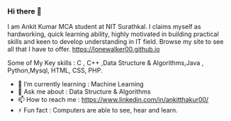 ### Hi there 👋

I am Ankit Kumar MCA student at NIT Surathkal. I claims myself as hardworking, quick learning ability, highly motivated in building practical skills and keen to develop understanding in IT field. Browse my site to see all that I have to offer.
https://lonewalker00.github.io

Some of My Key skills : C , C++ ,Data Structure & Algorithms,Java , Python,Mysql, HTML, CSS, PHP.

- 🌱 I’m currently learning : Machine Learning
- 💬 Ask me about : Data Structure & Algorithms
- 📫 How to reach me : https://www.linkedin.com/in/ankitthakur00/ 
- ⚡ Fun fact : Computers are able to see, hear and learn. 
